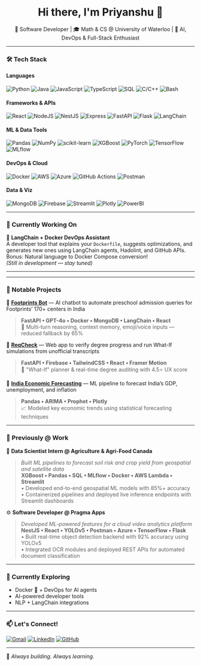 <!-- README.md for GitHub Profile -->

<h1 align="center">Hi there, I'm Priyanshu 👋</h1>

<p align="center">
  🚀 Software Developer | 🎓 Math & CS @ University of Waterloo | 🧠 AI, DevOps & Full-Stack Enthusiast
</p>

---

### 🛠️ Tech Stack

#### Languages
![Python](https://img.shields.io/badge/-Python-black?style=flat-square&logo=python)
![Java](https://img.shields.io/badge/-Java-black?style=flat-square&logo=java)
![JavaScript](https://img.shields.io/badge/-JavaScript-black?style=flat-square&logo=javascript)
![TypeScript](https://img.shields.io/badge/-TypeScript-black?style=flat-square&logo=typescript)
![SQL](https://img.shields.io/badge/-SQL-black?style=flat-square&logo=postgresql)
![C/C++](https://img.shields.io/badge/-C/C++-black?style=flat-square&logo=c)
![Bash](https://img.shields.io/badge/-Bash-black?style=flat-square&logo=gnubash)

#### Frameworks & APIs
![React](https://img.shields.io/badge/-React-black?style=flat-square&logo=react)
![NodeJS](https://img.shields.io/badge/-Node.js-black?style=flat-square&logo=node.js)
![NestJS](https://img.shields.io/badge/-NestJS-black?style=flat-square&logo=nestjs)
![Express](https://img.shields.io/badge/-Express-black?style=flat-square&logo=express)
![FastAPI](https://img.shields.io/badge/-FastAPI-black?style=flat-square&logo=fastapi)
![Flask](https://img.shields.io/badge/-Flask-black?style=flat-square&logo=flask)
![LangChain](https://img.shields.io/badge/-LangChain-black?style=flat-square)

#### ML & Data Tools
![Pandas](https://img.shields.io/badge/-Pandas-black?style=flat-square&logo=pandas)
![NumPy](https://img.shields.io/badge/-NumPy-black?style=flat-square&logo=numpy)
![scikit-learn](https://img.shields.io/badge/-Scikit--learn-black?style=flat-square&logo=scikit-learn)
![XGBoost](https://img.shields.io/badge/-XGBoost-black?style=flat-square)
![PyTorch](https://img.shields.io/badge/-PyTorch-black?style=flat-square&logo=pytorch)
![TensorFlow](https://img.shields.io/badge/-TensorFlow-black?style=flat-square&logo=tensorflow)
![MLflow](https://img.shields.io/badge/-MLflow-black?style=flat-square)

#### DevOps & Cloud
![Docker](https://img.shields.io/badge/-Docker-black?style=flat-square&logo=docker)
![AWS](https://img.shields.io/badge/-AWS-black?style=flat-square&logo=amazonaws)
![Azure](https://img.shields.io/badge/-Azure-black?style=flat-square&logo=microsoftazure)
![GitHub Actions](https://img.shields.io/badge/-CI/CD-black?style=flat-square&logo=githubactions)
![Postman](https://img.shields.io/badge/-Postman-black?style=flat-square&logo=postman)

#### Data & Viz
![MongoDB](https://img.shields.io/badge/-MongoDB-black?style=flat-square&logo=mongodb)
![Firebase](https://img.shields.io/badge/-Firebase-black?style=flat-square&logo=firebase)
![Streamlit](https://img.shields.io/badge/-Streamlit-black?style=flat-square&logo=streamlit)
![Plotly](https://img.shields.io/badge/-Plotly-black?style=flat-square)
![PowerBI](https://img.shields.io/badge/-PowerBI-black?style=flat-square&logo=powerbi)

---

### 💼 Currently Working On

🧩 **LangChain + Docker DevOps Assistant**  
A developer tool that explains your `Dockerfile`, suggests optimizations, and generates new ones using LangChain agents, Hadolint, and GitHub APIs.  
Bonus: Natural language to Docker Compose conversion!  
*(Still in development — stay tuned)*

---
---

### 🔨 Notable Projects

🔹 **[Footprints Bot](https://footprints-bot.vercel.app/)** — AI chatbot to automate preschool admission queries for Footprints’ 170+ centers in India  
> **FastAPI • GPT-4o • Docker • MongoDB • LangChain • React**  
> 🧠 Multi-turn reasoning, context memory, emoji/voice inputs — reduced fallback by 65%

🔹 **[ReqCheck](https://req-check.vercel.app/)** — Web app to verify degree progress and run What-If simulations from unofficial transcripts  
> **FastAPI • Firebase • TailwindCSS • React • Framer Motion**  
> 📄 "What-If" planner & real-time degree auditing with 4.5⭐️ UX score

🔹 **[India Economic Forecasting](https://github.com/priyanshusinghal12/gdpforecasting)** — ML pipeline to forecast India’s GDP, unemployment, and inflation  
> **Pandas • ARIMA • Prophet • Plotly**  
> 📈 Modeled key economic trends using statistical forecasting techniques

---

### 🧪 Previously @ Work

🧠 **Data Scientist Intern @ Agriculture & Agri-Food Canada**  
> *Built ML pipelines to forecast soil risk and crop yield from geospatial and satellite data*  
> **XGBoost • Pandas • SQL • MLflow • Docker • AWS Lambda • Streamlit**  
> • Developed end-to-end geospatial ML models with 85%+ accuracy  
> • Containerized pipelines and deployed live inference endpoints with Streamlit dashboards  

⚙️ **Software Developer @ Pragma Apps**  
> *Developed ML-powered features for a cloud video analytics platform*  
> **NestJS • React • YOLOv5 • Postman • Azure • TensorFlow • Flask**  
> • Built real-time object detection backend with 92% accuracy using YOLOv5  
> • Integrated OCR modules and deployed REST APIs for automated document classification  


---

### 🌱 Currently Exploring

- Docker 🐳 + DevOps for AI agents  
- AI-powered developer tools  
- NLP + LangChain integrations  

---

### 📫 Let's Connect!

[![Gmail](https://img.shields.io/badge/-psinghal@uwaterloo.ca-black?style=flat-square&logo=gmail)](mailto:psinghal@uwaterloo.ca)
[![LinkedIn](https://img.shields.io/badge/-LinkedIn-black?style=flat-square&logo=linkedin)](https://linkedin.com/in/priysinghal)
[![GitHub](https://img.shields.io/badge/-GitHub-black?style=flat-square&logo=github)](https://github.com/priyanshusinghal12)

---

🖤 *Always building. Always learning.*
